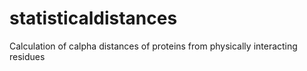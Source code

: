 # statisticaldistances
Calculation of calpha distances of proteins from physically interacting residues
